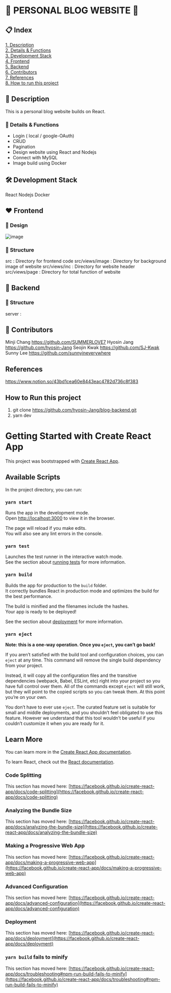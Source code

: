 # 🐳 PERSONAL BLOG WEBSITE 🐳

## 📋 Index
[1. Description](#description)  
[2. Details & Functions](#details-&-functions)  
[3. Development Stack](#development-stack)  
[4. Frontend](#frontend)  
[5. Backend](#backend)  
[6. Contributors](#contributors)  
[7. References](#references)  
[8. How to run this project](#how-to-run-this-project)  


## 📌 Description
This is a personal blog website builds on React.

### 🔎 Details & Functions
* Login ( local / google-OAuth)
* CRUD
* Pagination
* Design website using React and Nodejs
* Connect with MySQL
* Image build using Docker

## 🛠 Development Stack

React  Nodejs  Docker


## ❤️ Frontend

### 🎨 Design
![image](https://user-images.githubusercontent.com/81309465/131250903-9cd344d5-0880-49de-ac82-21678e5463d3.png)

### 📁 Structure
src : Directory for frontend code
src/views/image : Directory for background image of website
src/views/inc : Directory for website header
src/views/page : Directory for total function of website


## 💙 Backend

### 📁 Structure
server : 



## 👸 Contributors
Minji Chang  https://github.com/SUMMERLOVE7
Hyosin Jang  https://github.com/hyosin-Jang
Seojin Kwak  https://github.com/SJ-Kwak
Sunny Lee  https://github.com/sunnyineverywhere


## References
https://www.notion.so/43bd1cea60e8443eac4782d736c8f383

## How to Run this project
1. git clone https://github.com/hyosin-Jang/blog-backend.git
2. yarn dev


# Getting Started with Create React App

This project was bootstrapped with [Create React App](https://github.com/facebook/create-react-app).

## Available Scripts

In the project directory, you can run:

### `yarn start`

Runs the app in the development mode.\
Open [http://localhost:3000](http://localhost:3000) to view it in the browser.

The page will reload if you make edits.\
You will also see any lint errors in the console.

### `yarn test`

Launches the test runner in the interactive watch mode.\
See the section about [running tests](https://facebook.github.io/create-react-app/docs/running-tests) for more information.

### `yarn build`

Builds the app for production to the `build` folder.\
It correctly bundles React in production mode and optimizes the build for the best performance.

The build is minified and the filenames include the hashes.\
Your app is ready to be deployed!

See the section about [deployment](https://facebook.github.io/create-react-app/docs/deployment) for more information.

### `yarn eject`

**Note: this is a one-way operation. Once you `eject`, you can’t go back!**

If you aren’t satisfied with the build tool and configuration choices, you can `eject` at any time. This command will remove the single build dependency from your project.

Instead, it will copy all the configuration files and the transitive dependencies (webpack, Babel, ESLint, etc) right into your project so you have full control over them. All of the commands except `eject` will still work, but they will point to the copied scripts so you can tweak them. At this point you’re on your own.

You don’t have to ever use `eject`. The curated feature set is suitable for small and middle deployments, and you shouldn’t feel obligated to use this feature. However we understand that this tool wouldn’t be useful if you couldn’t customize it when you are ready for it.

## Learn More

You can learn more in the [Create React App documentation](https://facebook.github.io/create-react-app/docs/getting-started).

To learn React, check out the [React documentation](https://reactjs.org/).

### Code Splitting

This section has moved here: [https://facebook.github.io/create-react-app/docs/code-splitting](https://facebook.github.io/create-react-app/docs/code-splitting)

### Analyzing the Bundle Size

This section has moved here: [https://facebook.github.io/create-react-app/docs/analyzing-the-bundle-size](https://facebook.github.io/create-react-app/docs/analyzing-the-bundle-size)

### Making a Progressive Web App

This section has moved here: [https://facebook.github.io/create-react-app/docs/making-a-progressive-web-app](https://facebook.github.io/create-react-app/docs/making-a-progressive-web-app)

### Advanced Configuration

This section has moved here: [https://facebook.github.io/create-react-app/docs/advanced-configuration](https://facebook.github.io/create-react-app/docs/advanced-configuration)

### Deployment

This section has moved here: [https://facebook.github.io/create-react-app/docs/deployment](https://facebook.github.io/create-react-app/docs/deployment)

### `yarn build` fails to minify

This section has moved here: [https://facebook.github.io/create-react-app/docs/troubleshooting#npm-run-build-fails-to-minify](https://facebook.github.io/create-react-app/docs/troubleshooting#npm-run-build-fails-to-minify)
